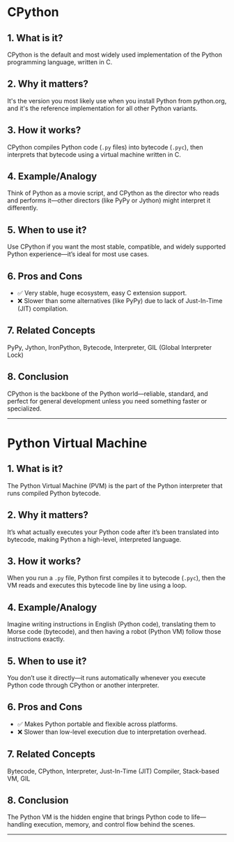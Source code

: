 # CPython

## 1. What is it?  
CPython is the default and most widely used implementation of the Python programming language, written in C.

## 2. Why it matters?  
It's the version you most likely use when you install Python from python.org, and it's the reference implementation for all other Python variants.

## 3. How it works?  
CPython compiles Python code (`.py` files) into bytecode (`.pyc`), then interprets that bytecode using a virtual machine written in C.

## 4. Example/Analogy  
Think of Python as a movie script, and CPython as the director who reads and performs it—other directors (like PyPy or Jython) might interpret it differently.

## 5. When to use it?  
Use CPython if you want the most stable, compatible, and widely supported Python experience—it’s ideal for most use cases.

## 6. Pros and Cons  
- ✅ Very stable, huge ecosystem, easy C extension support.  
- ❌ Slower than some alternatives (like PyPy) due to lack of Just-In-Time (JIT) compilation.

## 7. Related Concepts  
PyPy, Jython, IronPython, Bytecode, Interpreter, GIL (Global Interpreter Lock)

## 8. Conclusion  
CPython is the backbone of the Python world—reliable, standard, and perfect for general development unless you need something faster or specialized.

---

# Python Virtual Machine

## 1. What is it?  
The Python Virtual Machine (PVM) is the part of the Python interpreter that runs compiled Python bytecode.

## 2. Why it matters?  
It’s what actually executes your Python code after it’s been translated into bytecode, making Python a high-level, interpreted language.

## 3. How it works?  
When you run a `.py` file, Python first compiles it to bytecode (`.pyc`), then the VM reads and executes this bytecode line by line using a loop.

## 4. Example/Analogy  
Imagine writing instructions in English (Python code), translating them to Morse code (bytecode), and then having a robot (Python VM) follow those instructions exactly.

## 5. When to use it?  
You don’t use it directly—it runs automatically whenever you execute Python code through CPython or another interpreter.

## 6. Pros and Cons  
- ✅ Makes Python portable and flexible across platforms.  
- ❌ Slower than low-level execution due to interpretation overhead.

## 7. Related Concepts  
Bytecode, CPython, Interpreter, Just-In-Time (JIT) Compiler, Stack-based VM, GIL

## 8. Conclusion  
The Python VM is the hidden engine that brings Python code to life—handling execution, memory, and control flow behind the scenes.

---